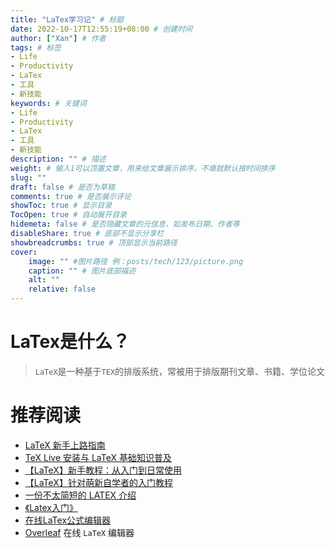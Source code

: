 ```yaml
---
title: "LaTex学习记" # 标题
date: 2022-10-17T12:55:19+08:00 # 创建时间
author: ["Xan"] # 作者
tags: # 标签
- Life
- Productivity
- LaTex
- 工具
- 新技能
keywords: # 关键词
- Life
- Productivity
- LaTex
- 工具
- 新技能
description: "" # 描述
weight: # 输入1可以顶置文章，用来给文章展示排序，不填就默认按时间排序
slug: ""
draft: false # 是否为草稿
comments: true # 是否展示评论
showToc: true # 显示目录
TocOpen: true # 自动展开目录
hidemeta: false # 是否隐藏文章的元信息，如发布日期、作者等
disableShare: true # 底部不显示分享栏
showbreadcrumbs: true # 顶部显示当前路径
cover:
    image: "" #图片路径 例：posts/tech/123/picture.png
    caption: "" # 图片底部描述
    alt: ""
    relative: false
---
```


# LaTex是什么？
> `LaTeX`是一种基于`ΤΕΧ`的排版系统，常被用于排版期刊文章、书籍、学位论文
# 推荐阅读
- [LaTeX 新手上路指南](https://zhuanlan.zhihu.com/p/433710726)
- [TeX Live 安装与 LaTeX 基础知识普及](https://www.bilibili.com/video/BV1T7411G7RV?spm_id_from=333.337.search-card.all.click&vd_source=ae16ff6478eb15c1b87880540263910b)
- [【LaTeX】新手教程：从入门到日常使用](https://zhuanlan.zhihu.com/p/456055339)
- [【LaTeX】针对萌新自学者的入门教程](https://zhuanlan.zhihu.com/p/521649367)
- [一份不太简短的 LATEX 介绍](http://www.ptep-online.com/ctan/lshort_chinese.pdf)
- [《Latex入门》](https://book.douban.com/subject/24703731/)
- [在线LaTex公式编辑器](https://www.latexlive.com/)
- [Overleaf](https://www.overleaf.com/project) 在线 `LaTeX` 编辑器